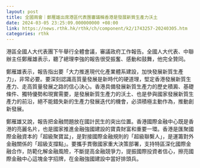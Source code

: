 ```yaml
---
layout: post
title: 全國兩會｜鄭雁雄出席港區代表團審議稱香港是發展新質生產力沃土
date: 2024-03-05 23:25:09.000000000 +08:00
link: https://news.rthk.hk/rthk/ch/component/k2/1743257-20240305.htm
categories: rthk
---
```


港區全國人大代表團下午舉行全體會議，審議政府工作報告。全國人大代表、中聯辦主任鄭雁雄表示，聽了總理李強的報告很受振奮、感動和鼓舞，他完全贊同。

鄭雁雄表示，報告指出要「大力推進現代化產業體系建設，加快發展新質生產力」，非常必要。要深刻認識高質量發展是新時代的硬道理，堅定香港發展新質生產力、走高質量發展之路的信心決心。香港具備發展新質生產力的歷史積澱、基礎條件、獨特優勢和現實需要，是發展新質生產力的沃土、也是參與國家發展新質生產力的前沿，絕不能錯失新的生產力發展迭代的機會，必須積極主動作為，推動創新發展。

鄭雁雄又說，報告把金融問題放在國計民生的突出位置。香港國際金融中心既是香港的亮麗名片，也是國家推進金融強國建設的寶貴財富和重要一環。香港是匯聚國際金融資本的「超級聚寶盆」，是對接國際金融規則的「超級聯繫人」，是運籌對外金融關係的「超級支撐點」。要攜手貫徹國家重大決策部署，支持特區深化國際金融合作，防範化解金融風險，不斷提高金融競爭力，提振國際投資者信心，擦亮國際金融中心這塊金字招牌，在金融強國建設中當好排頭兵。
